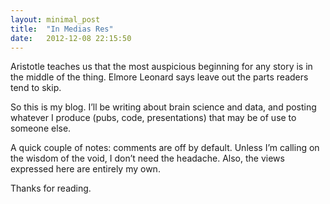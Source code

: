 ```yaml
---
layout: minimal_post
title:  "In Medias Res"
date:   2012-12-08 22:15:50
---
```

Aristotle teaches us that the most auspicious beginning for any story is in the middle of the thing. Elmore Leonard says leave out the parts readers tend to skip.

So this is my blog. I’ll be writing about brain science and data, and posting whatever I produce (pubs, code, presentations) that may be of use to someone else.

A quick couple of notes: comments are off by default. Unless I’m calling on the wisdom of the void, I don’t need the headache. Also, the views expressed here are entirely my own.

Thanks for reading.